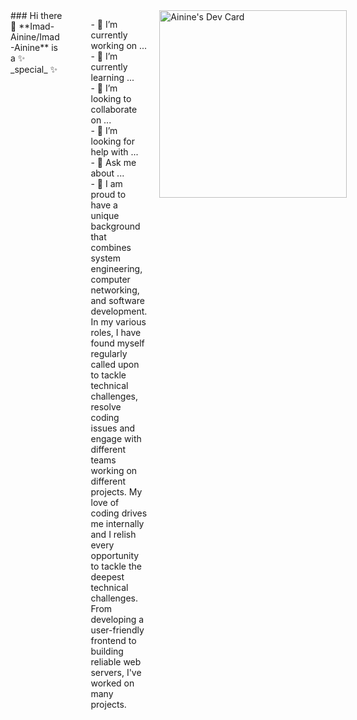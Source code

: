 <div
style="
  display: flex;
  flex-direction: row;
  justify-content: space-around;
  gap: 20px;
"
>
### Hi there 👋
**Imad-Ainine/Imad-Ainine** is a ✨ _special_ ✨ 
<ul style="list-style: none">
  <li>- 🔭 I’m currently working on ...</li>
  <li>- 🌱 I’m currently learning ...</li>
  <li>- 👯 I’m looking to collaborate on ...</li>
  <li>- 🤔 I’m looking for help with ...</li>
  <li>- 💬 Ask me about ...</li>
  <li>- 🧠 I am proud to have a unique background that combines system engineering, computer networking, and software development. In my various roles, I have found myself regularly called upon to tackle technical challenges, resolve coding issues and engage with different teams working on different projects. My love of coding drives me internally and I relish every opportunity to tackle the deepest technical challenges. From developing a user-friendly frontend to building reliable web servers, I've worked on many projects.</li>
</ul>
<a href="https://app.daily.dev/ainineimadeddine"><img src="https://api.daily.dev/devcards/bd5ec23128c34193afe2dcd3a418ec98.png?r=16t" width="300" alt="Ainine's Dev Card"/></a>
</div>
